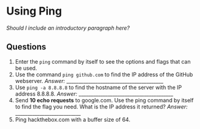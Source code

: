 # Using Ping

*Should I include an introductory paragraph here?*

## Questions

1. Enter the ```ping``` command by itself to see the options and flags that can be used.
2. Use the command ```ping github.com``` to find the IP address of the GitHub webserver. *Answer:* ________________________________________
3. Use ```ping -a 8.8.8.8``` to find the hostname of the server with the IP address 8.8.8.8. *Answer:* _______________________________________
4. Send **10 echo requests** to google.com. Use the ping command by itself to find the flag you need. What is the IP address it returned? *Answer:* ___________________________
5. Ping hackthebox.com with a buffer size of 64.
